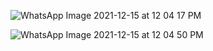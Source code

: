 


![WhatsApp Image 2021-12-15 at 12 04 17 PM](https://user-images.githubusercontent.com/66063454/146162817-e04b143b-3c02-4281-b027-04ff04dd3952.jpeg)


![WhatsApp Image 2021-12-15 at 12 04 50 PM](https://user-images.githubusercontent.com/66063454/146162840-826f8322-ed3b-471e-8093-b4e04d2c4cba.jpeg)


